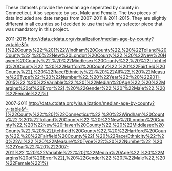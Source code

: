 These datasets provide the median age seperated by county in Connecticut. Also seperate by sex, Male and Female. The two pieces of data included are date ranges from 2007-2011 & 2011-2015. They are slightly different in all counties so I decided to use that with my selector piece that was mandatory in this project.


2011-2015
http://data.ctdata.org/visualization/median-age-by-county?v=table&f={%22County%22:%20[%22Windham%20County%22,%20%22Tolland%20County%22,%20%22New%20London%20County%22,%20%22New%20Haven%20County%22,%20%22Middlesex%20County%22,%20%22Litchfield%20County%22,%20%22Hartford%20County%22,%20%22Fairfield%20County%22],%20%22Race/Ethnicity%22:%20%22All%22,%20%22Measure%20Type%22:%20%22Number%22,%20%22Year%22:%20%222011-2015%22,%20%22Variable%22:%20[%22Median%20Age%22,%20%22Margins%20of%20Error%22],%20%22Gender%22:%20[%22Male%22,%20%22Female%22]%}

2007-2011
http://data.ctdata.org/visualization/median-age-by-county?v=table&f={%22County%22:%20[%22Connecticut%22,%20%22Windham%20County%22,%20%22Tolland%20County%22,%20%22New%20London%20County%22,%20%22New%20Haven%20County%22,%20%22Middlesex%20County%22,%20%22Litchfield%20County%22,%20%22Hartford%20County%22,%20%22Fairfield%20County%22],%20%22Race/Ethnicity%22:%20%22All%22,%20%22Measure%20Type%22:%20%22Number%22,%20%22Year%22:%20%222007-2011%22,%20%22Variable%22:%20[%22Median%20Age%22,%20%22Margins%20of%20Error%22],%20%22Gender%22:%20[%22Male%22,%20%22Female%22]%}

